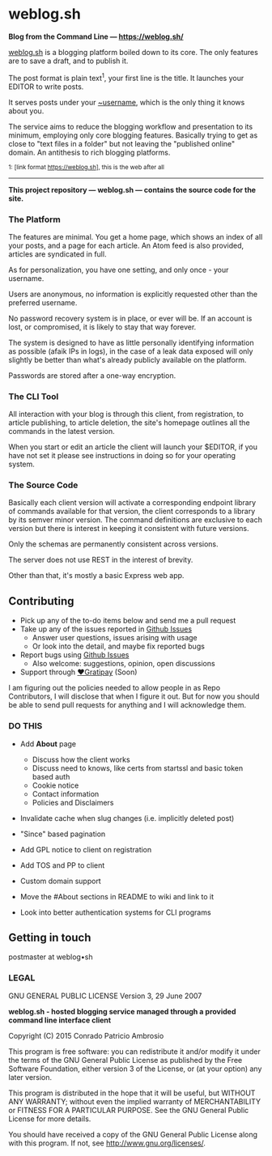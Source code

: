 # weblog.sh
__Blog from the Command Line — https://weblog.sh/__

[weblog.sh](https://weblog.sh) is a blogging platform boiled down to its core. The only features are to save a draft, and to publish it.

The post format is plain text<sup>1</sup>, your first line is the title. It launches your EDITOR to write posts.

It serves posts under your [~username](https://weblog.sh/~postmaster), which is the only thing it knows about you.

The service aims to reduce the blogging workflow and presentation to its minimum, employing only core blogging features. Basically trying to get as close to "text files in a folder" but not leaving the "published online" domain. An antithesis to rich blogging platforms.

<small>1: [link format https://weblog.sh], this is the web after all</small>

---

**This project repository — weblog.sh — contains the source code for the site.**

### The Platform

The features are minimal. You get a home page, which shows an index of all your posts, and a page for each article. An Atom feed is also provided, articles are syndicated in full.

As for personalization, you have one setting, and only once - your username.

Users are anonymous, no information is explicitly requested other than the preferred username.

No password recovery system is in place, or ever will be. If an account is lost, or compromised, it is likely to stay that way forever.

The system is designed to have as little personally identifying information as possible (afaik IPs in logs), in the case of a leak data exposed will only slightly be better than what's already publicly available on the platform.

Passwords are stored after a one-way encryption.

### The CLI Tool

All interaction with your blog is through this client, from registration, to article publishing, to article deletion, the site's homepage outlines all the commands in the latest version.

When you start or edit an article the client will launch your $EDITOR, if you have not set it please see instructions in doing so for your operating system.

### The Source Code

Basically each client version will activate a corresponding endpoint library of commands available for that version, the client corresponds to a library by its semver minor version. The command definitions are exclusive to each version but there is interest in keeping it consistent with future versions.

Only the schemas are permanently consistent across versions.

The server does not use REST in the interest of brevity.

Other than that, it's mostly a basic Express web app.

## Contributing

- Pick up any of the to-do items below and send me a pull request
- Take up any of the issues reported in [Github Issues](https://github.com/hmngwy/weblog.sh/issues)
  - Answer user questions, issues arising with usage
  - Or look into the detail, and maybe fix reported bugs
- Report bugs using [Github Issues](https://github.com/hmngwy/weblog.sh/issues)
  - Also welcome: suggestions, opinion, open discussions
- Support through [♥︎Gratipay](https://gratipay.com/weblog-sh/) (Soon)

I am figuring out the policies needed to allow people in as Repo Contributors, I will disclose that when I figure it out. But for now you should be able to send pull requests for anything and I will acknowledge them.

### DO THIS

- Add **About** page
  - Discuss how the client works
  - Discuss need to knows, like certs from startssl and basic token based auth
  - Cookie notice
  - Contact information
  - Policies and Disclaimers
- Invalidate cache when slug changes (i.e. implicitly deleted post)
- "Since" based pagination
- Add GPL notice to client on registration
- Add TOS and PP to client
- Custom domain support

- Move the #About sections in README to wiki and link to it
- Look into better authentication systems for CLI programs


## Getting in touch
postmaster at weblog•sh

### LEGAL

GNU GENERAL PUBLIC LICENSE
Version 3, 29 June 2007

**weblog.sh - hosted blogging service managed through a provided command line interface client**

Copyright (C) 2015 Conrado Patricio Ambrosio

This program is free software: you can redistribute it and/or modify
it under the terms of the GNU General Public License as published by
the Free Software Foundation, either version 3 of the License, or
(at your option) any later version.

This program is distributed in the hope that it will be useful,
but WITHOUT ANY WARRANTY; without even the implied warranty of
MERCHANTABILITY or FITNESS FOR A PARTICULAR PURPOSE.  See the
GNU General Public License for more details.

You should have received a copy of the GNU General Public License
along with this program.  If not, see <http://www.gnu.org/licenses/>.
